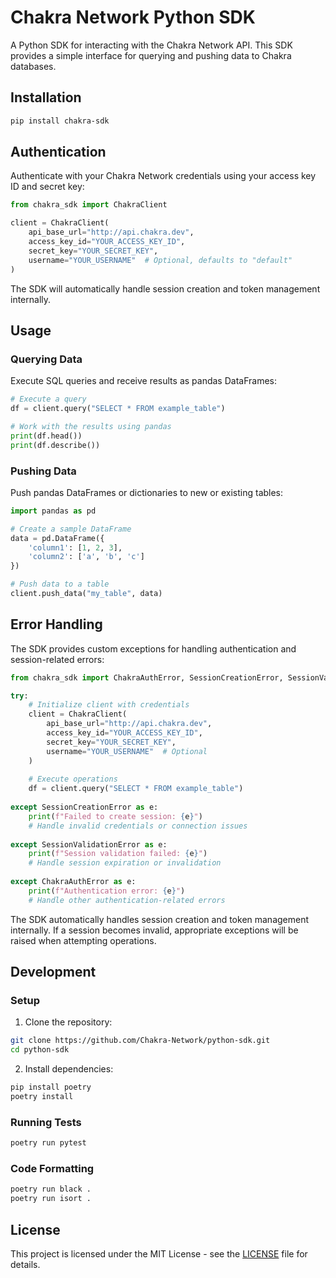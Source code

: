# Chakra Network Python SDK

A Python SDK for interacting with the Chakra Network API. This SDK provides a simple interface for querying and pushing data to Chakra databases.

## Installation

```bash
pip install chakra-sdk
```

## Authentication

Authenticate with your Chakra Network credentials using your access key ID and secret key:

```python
from chakra_sdk import ChakraClient

client = ChakraClient(
    api_base_url="http://api.chakra.dev",
    access_key_id="YOUR_ACCESS_KEY_ID",
    secret_key="YOUR_SECRET_KEY",
    username="YOUR_USERNAME"  # Optional, defaults to "default"
)
```

The SDK will automatically handle session creation and token management internally.

## Usage

### Querying Data

Execute SQL queries and receive results as pandas DataFrames:

```python
# Execute a query
df = client.query("SELECT * FROM example_table")

# Work with the results using pandas
print(df.head())
print(df.describe())
```

### Pushing Data

Push pandas DataFrames or dictionaries to new or existing tables:

```python
import pandas as pd

# Create a sample DataFrame
data = pd.DataFrame({
    'column1': [1, 2, 3],
    'column2': ['a', 'b', 'c']
})

# Push data to a table
client.push_data("my_table", data)
```

## Error Handling

The SDK provides custom exceptions for handling authentication and session-related errors:

```python
from chakra_sdk import ChakraAuthError, SessionCreationError, SessionValidationError

try:
    # Initialize client with credentials
    client = ChakraClient(
        api_base_url="http://api.chakra.dev",
        access_key_id="YOUR_ACCESS_KEY_ID",
        secret_key="YOUR_SECRET_KEY",
        username="YOUR_USERNAME"  # Optional
    )
    
    # Execute operations
    df = client.query("SELECT * FROM example_table")
    
except SessionCreationError as e:
    print(f"Failed to create session: {e}")
    # Handle invalid credentials or connection issues
    
except SessionValidationError as e:
    print(f"Session validation failed: {e}")
    # Handle session expiration or invalidation
    
except ChakraAuthError as e:
    print(f"Authentication error: {e}")
    # Handle other authentication-related errors
```

The SDK automatically handles session creation and token management internally. If a session becomes invalid, appropriate exceptions will be raised when attempting operations.

## Development

### Setup

1. Clone the repository:
```bash
git clone https://github.com/Chakra-Network/python-sdk.git
cd python-sdk
```

2. Install dependencies:
```bash
pip install poetry
poetry install
```

### Running Tests

```bash
poetry run pytest
```

### Code Formatting

```bash
poetry run black .
poetry run isort .
```

## License

This project is licensed under the MIT License - see the [LICENSE](LICENSE) file for details.

